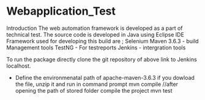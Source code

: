 # Webapplication_Test
Introduction
The web automation framework is developed as a part of technical test.
The source code is developed in Java using Eclipse IDE
Framework used for developing this build are  ;
Selenium 
Maven 3.6.3 - build Management tools
TestNG - For testreports
Jenkins - intergration tools
 
 
To run the package directly clone the git repository of above link to Jenkins localhost.
 - Define the environmenatal path of apache-maven-3.6.3 if you dowload the file, unzip it  and run in command prompt 
 mvn compile  //after opening the path of stored folder compile the project
 mvn test
 
